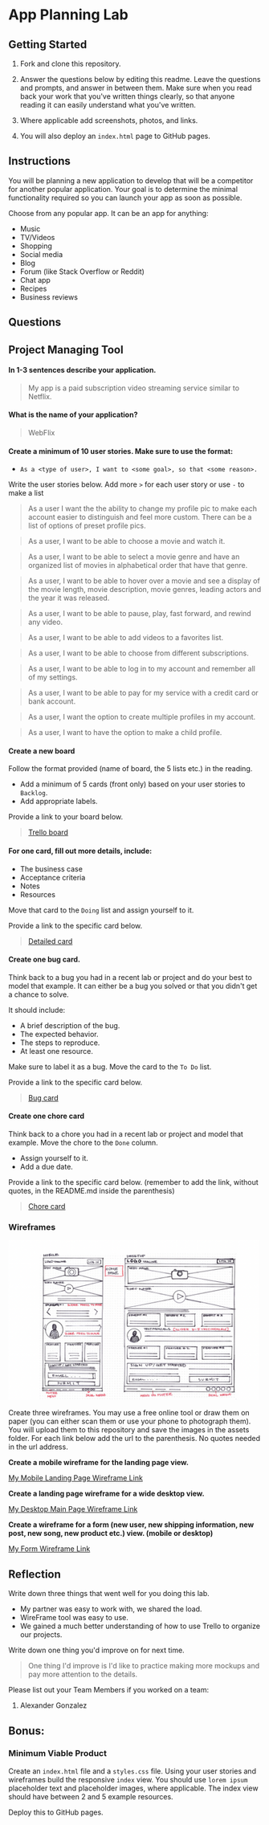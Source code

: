 # App Planning Lab

## Getting Started

1. Fork and clone this repository.

1. Answer the questions below by editing this readme. Leave the questions and prompts, and answer in between them. Make sure when you read back your work that you've written things clearly, so that anyone reading it can easily understand what you've written.

1. Where applicable add screenshots, photos, and links.

1. You will also deploy an `index.html` page to GitHub pages.

## Instructions

You will be planning a new application to develop that will be a competitor for another popular application. Your goal is to determine the minimal functionality required so you can launch your app as soon as possible.

Choose from any popular app. It can be an app for anything:

- Music
- TV/Videos
- Shopping
- Social media
- Blog
- Forum (like Stack Overflow or Reddit)
- Chat app
- Recipes
- Business reviews

## Questions

## Project Managing Tool

#### In 1-3 sentences describe your application.

> My app is a paid subscription video streaming service similar to Netflix.

#### What is the name of your application?

> WebFlix

#### Create a minimum of 10 user stories. Make sure to use the format:

- `As a <type of user>, I want to <some goal>, so that <some reason>.`

Write the user stories below. Add more `>` for each user story or use `-` to make a list

> As a user I want the the ability to change my profile pic to make each account easier to distinguish and feel more custom. There can be a list of options of preset profile pics.

> As a user, I want to be able to choose a movie and watch it.

> As a user, I want to be able to select a movie genre and have an organized list of movies in alphabetical order that have that genre.

> As a user, I want to be able to hover over a movie and see a display of the movie length, movie description, movie genres, leading actors and the year it was released.

> As a user, I want to be able to pause, play, fast forward, and rewind any video.

> As a user, I want to be able to add videos to a favorites list.

> As a user, I want to be able to choose from different subscriptions.

> As a user, I want to be able to log in to my account and remember all of my settings.

> As a user, I want to be able to pay for my service with a credit card or bank account.

> As a user, I want the option to create multiple profiles in my account.

> As a user, I want to have the option to make a child profile.

#### Create a new board

Follow the format provided (name of board, the 5 lists etc.) in the reading.

- Add a minimum of 5 cards (front only) based on your user stories to `Backlog`.
- Add appropriate labels.

Provide a link to your board below.

> [Trello board](https://trello.com/invite/b/T7C2xtmh/ATTIff13639448d26ce486824c23ae4959961713AFA3/video-streaming-app)

#### For one card, fill out more details, include:

- The business case
- Acceptance criteria
- Notes
- Resources

Move that card to the `Doing` list and assign yourself to it.

Provide a link to the specific card below.

> [Detailed card](https://trello.com/c/PF3NRqEE)

#### Create one bug card.

Think back to a bug you had in a recent lab or project and do your best to model that example.
It can either be a bug you solved or that you didn't get a chance to solve.

It should include:

- A brief description of the bug.
- The expected behavior.
- The steps to reproduce.
- At least one resource.

Make sure to label it as a bug. Move the card to the `To Do` list.

Provide a link to the specific card below.

> [Bug card](https://trello.com/c/4Zr5Zvo8)

#### Create one chore card

Think back to a chore you had in a recent lab or project and model that example. Move the chore to the `Done` column.

- Assign yourself to it.
- Add a due date.

Provide a link to the specific card below. (remember to add the link, without quotes, in the README.md inside the parenthesis)

> [Chore card](https://trello.com/c/89nVqt0Q)

### Wireframes

<img src ="./assets/wireframe-small.png" width='500' height='318'>

Create three wireframes. You may use a free online tool or draw them on paper (you can either scan them or use your phone to photograph them). You will upload them to this repository and save the images in the assets folder. For each link below add the url to the parenthesis. No quotes needed in the url address.

**Create a mobile wireframe for the landing page view.**

[My Mobile Landing Page Wireframe Link](https://wireframe.cc/gBSjdS)

**Create a landing page wireframe for a wide desktop view.**

[My Desktop Main Page Wireframe Link](https://wireframe.cc/cgQXey)

**Create a wireframe for a form (new user, new shipping information, new post, new song, new product etc.) view. (mobile or desktop)**

[My Form Wireframe Link](https://wireframe.cc/TKTlvO)

## Reflection

Write down three things that went well for you doing this lab.

- My partner was easy to work with, we shared the load.
- WireFrame tool was easy to use. 
- We gained a much better understanding of how to use Trello to organize our projects.

Write down one thing you'd improve on for next time.

> One thing I'd improve is I'd like to practice making more mockups and pay more attention to the details.

Please list out your Team Members if you worked on a team:

1. Alexander Gonzalez

## Bonus:

### Minimum Viable Product

Create an `index.html` file and a `styles.css` file. Using your user stories and wireframes build the responsive `index` view. You should use `lorem ipsum` placeholder text and placeholder images, where applicable. The index view should have between 2 and 5 example resources.

Deploy this to GitHub pages.

